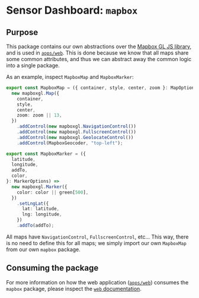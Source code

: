 # Sensor Dashboard: `mapbox`

## Purpose

This package contains our own abstractions over the [Mapbox GL JS library](https://docs.mapbox.com/mapbox-gl-js/api/), and is used in [`apps/web`](/apps/web). This is done because we know that all maps share some common attributes, and thus we can abstract away the common logic into a single package.

As an example, inspect `MapboxMap` and `MapboxMarker`:

```ts
export const MapboxMap = ({ container, style, center, zoom }: MapOptions) =>
  new mapboxgl.Map({
    container,
    style,
    center,
    zoom: zoom || 13,
  })
    .addControl(new mapboxgl.NavigationControl())
    .addControl(new mapboxgl.FullscreenControl())
    .addControl(new mapboxgl.GeolocateControl())
    .addControl(MapboxGeocoder, "top-left");

export const MapboxMarker = ({
  latitude,
  longitude,
  addTo,
  color,
}: MarkerOptions) =>
  new mapboxgl.Marker({
    color: color || green[500],
  })
    .setLngLat({
      lat: latitude,
      lng: longitude,
    })
    .addTo(addTo);
```

All maps have `NavigationControl`, `FullscreenControl`, etc... This way, there is no need to define this for all maps; we simply import our own `MapboxMap` from our own `mapbox` package.

## Consuming the package

For more information on how the web application ([`apps/web`](/apps/web/)) consumes the `mapbox` package, please inspect the [`web` documentation](/apps/web/).
